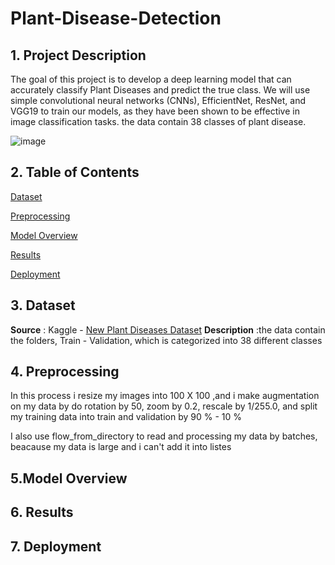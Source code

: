 # Plant-Disease-Detection
## 1. Project Description

The goal of this project is to develop a deep learning model that can accurately classify Plant Diseases and predict the true class. We will use simple convolutional neural networks (CNNs), EfficientNet, ResNet, and VGG19 to train our models, as they have been shown to be effective in image classification tasks. the data contain 38 classes of plant disease.

![image](https://github.com/user-attachments/assets/6575be71-82f6-4416-98b4-3f1507085b8d)

## 2. Table of Contents
[Dataset](https://github.com/elnemr19/Plant-Disease-Detection/tree/main?tab=readme-ov-file#3-dataset)

[Preprocessing](https://github.com/elnemr19/Plant-Disease-Detection/tree/main?tab=readme-ov-file#4-preprocessing)

[Model Overview](https://github.com/elnemr19/Plant-Disease-Detection/tree/main?tab=readme-ov-file#5model-overview)

[Results](https://github.com/elnemr19/Plant-Disease-Detection/tree/main?tab=readme-ov-file#6-results)

[Deployment](https://github.com/elnemr19/Plant-Disease-Detection/tree/main?tab=readme-ov-file#7-deployment)


## 3. Dataset

**Source** : Kaggle - [New Plant Diseases Dataset](https://www.kaggle.com/datasets/vipoooool/new-plant-diseases-dataset)
**Description** :the data contain the folders, Train - Validation, which is categorized into 38 different classes

## 4. Preprocessing
In this process i resize my images into 100 X 100 ,and i make augmentation on my data by do rotation by 50, zoom by 0.2, rescale by 1/255.0, and split my training data into train and validation by 
90 % - 10 % 

I also use flow_from_directory to read and processing my data by batches, beacause my data is large and i can't add it into listes



## 5.Model Overview


## 6. Results


## 7. Deployment






